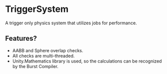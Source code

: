 # TriggerSystem
A trigger only physics system that utilizes jobs for performance.

## Features?
* AABB and Sphere overlap checks.
* All checks are multi-threaded.
* Unity.Mathematics library is used, so the calculations can be recognized by the Burst Compiler.